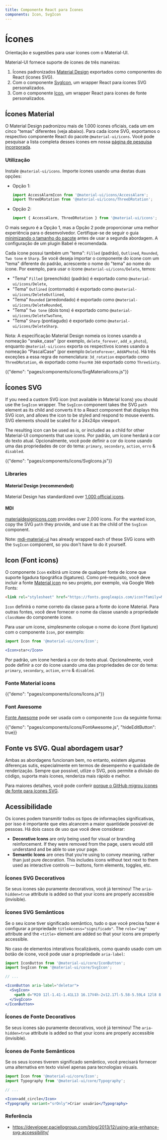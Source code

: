 ```yaml
---
title: Componente React para Ícones
components: Icon, SvgIcon
---
```


# Ícones

<p class="description">Orientação e sugestões para usar ícones com o Material-UI.</p>

Material-UI fornece suporte de ícones de três maneiras:

1. Ícones padronizados [Material Design](#material-icons) exportados como componentes do React (ícones SVG).
1. Com o componente [SvgIcon](#svgicon), um wrapper React para ícones SVG personalizados.
1. Com o componente [Icon](#icon-font-icons), um wrapper React para ícones de fonte personalizados.

## Ícones Material

O Material Design padronizou mais de 1.000 ícones oficiais, cada um em cinco "temas" diferentes (veja abaixo). Para cada ícone SVG, exportamos o respectivo componente React do pacote `@material-ui/icons`. Você pode pesquisar a lista completa desses ícones em nossa [página de pesquisa incorporada](/components/material-icons/).

### Utilização

Instale `@material-ui/icons`. Importe ícones usando uma destas duas opções:

- Opção 1:

  ```jsx
  import AccessAlarmIcon from '@material-ui/icons/AccessAlarm';
  import ThreeDRotation from '@material-ui/icons/ThreeDRotation';
  ```

- Opção 2:

  ```jsx
  import { AccessAlarm, ThreeDRotation } from '@material-ui/icons';
  ```

O mais seguro é a Opção 1, mas a Opção 2 pode proporcionar uma melhor experiência para o desenvolvedor. Certifique-se de seguir o guia [minimizando o tamanho do pacote](/guides/minimizing-bundle-size/#option-2) antes de usar a segunda abordagem. A configuração de um plugin Babel é recomendada.

Cada ícone possui também um "tema": `Filled` (padrão), `Outlined`, `Rounded`, `Two tone` e `Sharp`. Se você deseja importar o componente do ícone com um "tema" diferente do padrão, acrescente o nome do "tema" ao nome do ícone. Por exemplo, para usar o ícone `@material-ui/icons/Delete`, temos:

- "Tema" `Filled` (preenchido) (padrão) é exportado como `@material-ui/icons/Delete`,
- "Tema" `Outlined` (contornado) é exportado como `@material-ui/icons/DeleteOutlined`,
- "Tema" `Rounded` (arredondado) é exportado como `@material-ui/icons/DeleteRounded`,
- "Tema" `Two tone` (dois tons) é exportado como `@material-ui/icons/DeleteTwoTone`,
- "Tema" `Sharp` (pontiagudo) é exportado como `@material-ui/icons/DeleteSharp`.

Nota: A especificação Material Design nomeia os ícones usando a nomeação "snake_case" (por exemplo, `delete_forever`, `add_a_photo`), enquanto `@material-ui/icons` exporta os respectivos ícones usando a nomeação "PascalCase" (por exemplo `DeleteForever`, `AddAPhoto`). Há três exceções a essa regra de nomenclatura: `3d_rotation` exportado como `ThreeDRotation`, `4k` exportado como `FourK`e `360` exportado como `ThreeSixty`.

{{"demo": "pages/components/icons/SvgMaterialIcons.js"}}

## Ícones SVG

If you need a custom SVG icon (not available in Material Icons) you should use the `SvgIcon` wrapper. The `SvgIcon` component takes the SVG `path` element as its child and converts it to a React component that displays this SVG icon, and allows the icon to be styled and respond to mouse events. SVG elements should be scaled for a 24x24px viewport.

The resulting icon can be used as is, or included as a child for other Material-UI components that use icons. Por padrão, um ícone herdará a cor do texto atual. Opcionalmente, você pode definir a cor do ícone usando uma das propriedades de cor do tema: `primary`, `secondary`, `action`, `erro` & `disabled`.

{{"demo": "pages/components/icons/SvgIcons.js"}}

### Libraries

#### Material Design (recommended)

Material Design has standardized over [1,000 official icons](#material-icons).

#### MDI

[materialdesignicons.com](https://materialdesignicons.com/) provides over 2,000 icons. For the wanted icon, copy the SVG `path` they provide, and use it as the child of the `SvgIcon` component.

Note: [mdi-material-ui](https://github.com/TeamWertarbyte/mdi-material-ui) has already wrapped each of these SVG icons with the `SvgIcon` component, so you don't have to do it yourself.

## Icon (Font icons)

O componente `Icon` exibirá um ícone de qualquer fonte de ícone que suporte ligadura tipográfica (ligatures). Como pré-requisito, você deve incluir a fonte [Material icon](https://google.github.io/material-design-icons/#icon-font-for-the-web) no seu projeto, por exemplo, via Google Web Fonts:

```html
<link rel="stylesheet" href="https://fonts.googleapis.com/icon?family=Material+Icons" />
```

`Icon` definirá o nome correto da classe para a fonte do ícone Material. Para outras fontes, você deve fornecer o nome da classe usando a propriedade `className` do componente ícone.

Para usar um ícone, simplesmente coloque o nome do ícone (font ligature) com o componente `Icon`, por exemplo:

```jsx
import Icon from '@material-ui/core/Icon';

<Icon>star</Icon>
```

Por padrão, um ícone herdará a cor do texto atual. Opcionalmente, você pode definir a cor do ícone usando uma das propriedades de cor do tema: `primary`, `secondary`, `action`, `erro` & `disabled`.

### Fonte Material icons

{{"demo": "pages/components/icons/Icons.js"}}

### Font Awesome

[Fonte Awesome](https://fontawesome.com/icons) pode ser usada com o componente `Icon` da seguinte forma:

{{"demo": "pages/components/icons/FontAwesome.js", "hideEditButton": true}}

## Fonte vs SVG. Qual abordagem usar?

Ambas as abordagens funcionam bem, no entanto, existem algumas diferenças sutis, especialmente em termos de desempenho e qualidade de renderização. Sempre que possível, utlize o SVG, pois permite a divisão do código, suporta mais ícones, renderiza mais rápido e melhor.

Para maiores detalhes, você pode conferir [porque o GitHub migrou ícones de fonte para ícones SVG](https://github.blog/2016-02-22-delivering-octicons-with-svg/).

## Acessibilidade

Os ícones podem transmitir todos os tipos de informações significativas, por isso é importante que eles alcancem a maior quantidade possível de pessoas. Há dois casos de uso que você deve considerar:
- **Decorative Icons** are only being used for visual or branding reinforcement. If they were removed from the page, users would still understand and be able to use your page.
- **Semantic Icons** are ones that you’re using to convey meaning, rather than just pure decoration. This includes icons without text next to them used as interactive controls — buttons, form elements, toggles, etc.

### Ícones SVG Decorativos

Se seus ícones são puramente decorativos, você já terminou! The `aria-hidden=true` attribute is added so that your icons are properly accessible (invisible).

### Ícones SVG Semânticos

Se o seu ícone tiver significado semântico, tudo o que você precisa fazer é configurar a propriedade `titleAccess="significado"`. The `role="img"` attribute and the `<title>` element are added so that your icons are properly accessible.

No caso de elementos interativos focalizáveis, como quando usado com um botão de ícone, você pode usar a propriedade `aria-label`:

```jsx
import IconButton from '@material-ui/core/IconButton';
import SvgIcon from '@material-ui/core/SvgIcon';

// ...

<IconButton aria-label="deletar">
  <SvgIcon>
    <path d="M20 12l-1.41-1.41L13 16.17V4h-2v12.17l-5.58-5.59L4 12l8 8 8-8z" />
  </SvgIcon>
</IconButton>
```

### Ícones de Fonte Decorativos

Se seus ícones são puramente decorativos, você já terminou! The `aria-hidden=true` attribute is added so that your icons are properly accessible (invisible).

### Ícones de Fonte Semânticos

Se os seus ícones tiverem significado semântico, você precisará fornecer uma alternativa em texto visível apenas para tecnologias visuais.

```jsx
import Icon from '@material-ui/core/Icon';
import Typography from '@material-ui/core/Typography';

// ...

<Icon>add_circle</Icon>
<Typography variant="srOnly">Criar usuário</Typography>
```

### Referência

- https://developer.paciellogroup.com/blog/2013/12/using-aria-enhance-svg-accessibility/
